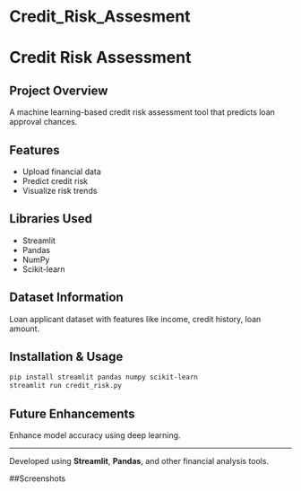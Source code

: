 # Credit_Risk_Assesment
# Credit Risk Assessment

## Project Overview
A machine learning-based credit risk assessment tool that predicts loan approval chances.

## Features
- Upload financial data
- Predict credit risk
- Visualize risk trends

## Libraries Used
- Streamlit
- Pandas
- NumPy
- Scikit-learn

## Dataset Information
Loan applicant dataset with features like income, credit history, loan amount.

## Installation & Usage
```bash
pip install streamlit pandas numpy scikit-learn
streamlit run credit_risk.py
```

## Future Enhancements
Enhance model accuracy using deep learning.

---

Developed using **Streamlit**, **Pandas**, and other financial analysis tools.

##Screenshots 
